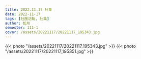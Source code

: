 ```yaml
---
title: 2022.11.17 社集
date: 2022-11-17
tags: [社團活動, 社集]
author: 如月
semester: 111-1
cover: /assets/20221117/20221117_195343.jpg
---
```


{{< photo "/assets/20221117/20221117_195343.jpg" >}}
{{< photo "/assets/20221117/20221117_195351.jpg" >}}
